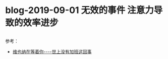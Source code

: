 # blog-2019-09-01  无效的事件 注意力导致的效率进步

## 





参考：
+ [维也纳在等着你----世上没有加班这回事](https://yanbin.blog/vienna-waiting-for-you/)
